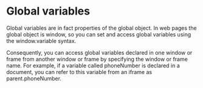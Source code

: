 # Global variables

Global variables are in fact properties of the global object. In web pages the global object is window, so you can set and access global variables using the window.variable syntax.

Consequently, you can access global variables declared in one window or frame from another window or frame by specifying the window or frame name. For example, if a variable called phoneNumber is declared in a document, you can refer to this variable from an iframe as parent.phoneNumber.